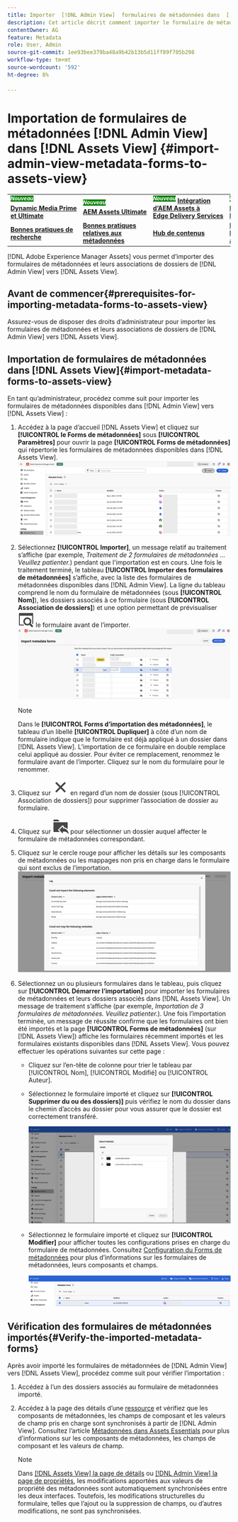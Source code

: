 ```yaml
---
title: Importer  [!DNL Admin View]  formulaires de métadonnées dans  [!DNL Assets View]
description: Cet article décrit comment importer le formulaire de métadonnées disponible dans  [!DNL Admin View] vers [!DNL Assets View]
contentOwner: AG
feature: Metadata
role: User, Admin
source-git-commit: 1ee93bee379ba48a9b42b13b5d11ff89f705b298
workflow-type: tm+mt
source-wordcount: '592'
ht-degree: 8%

---
```



# Importation de formulaires de métadonnées [!DNL Admin View] dans [!DNL Assets View] {#import-admin-view-metadata-forms-to-assets-view}

<table>
    <tr>
        <td>
            <sup style= "background-color:#008000; color:#FFFFFF; font-weight:bold"><i>Nouveau</i></sup> <a href="/help/assets/dynamic-media/dm-prime-ultimate.md"><b>Dynamic Media Prime et Ultimate</b></a>
        </td>
        <td>
            <sup style= "background-color:#008000; color:#FFFFFF; font-weight:bold"><i>Nouveau</i></sup> <a href="/help/assets/assets-ultimate-overview.md"><b>AEM Assets Ultimate</b></a>
        </td>
        <td>
            <sup style= "background-color:#008000; color:#FFFFFF; font-weight:bold"><i>Nouveau</i></sup> <a href="/help/assets/integrate-aem-assets-edge-delivery-services.md"><b>Intégration d’AEM Assets à Edge Delivery Services</b></a>
        </td>
        <td>
            <sup style= "background-color:#008000; color:#FFFFFF; font-weight:bold"><i>Nouveau</i></sup> <a href="/help/assets/aem-assets-view-ui-extensibility.md"><b>Extensibilité de l’IU</b></a>
        </td>
          <td>
            <sup style= "background-color:#008000; color:#FFFFFF; font-weight:bold"><i>Nouveau</i></sup> <a href="/help/assets/dynamic-media/enable-dynamic-media-prime-and-ultimate.md"><b>Activer Dynamic Media Prime et Ultimate</b></a>
        </td>
    </tr>
    <tr>
        <td>
            <a href="/help/assets/search-best-practices.md"><b>Bonnes pratiques de recherche</b></a>
        </td>
        <td>
            <a href="/help/assets/metadata-best-practices.md"><b>Bonnes pratiques relatives aux métadonnées</b></a>
        </td>
        <td>
            <a href="/help/assets/product-overview.md"><b>Hub de contenus</b></a>
        </td>
        <td>
            <a href="/help/assets/dynamic-media-open-apis-overview.md"><b>Fonctionnalités Dynamic Media avec OpenAPI</b></a>
        </td>
        <td>
            <a href="https://developer.adobe.com/experience-cloud/experience-manager-apis/"><b>Documentation de développement pour AEM Assets</b></a>
        </td>
    </tr>
</table>

[!DNL Adobe Experience Manager Assets] vous permet d’importer des formulaires de métadonnées et leurs associations de dossiers de [!DNL Admin View] vers [!DNL Assets View].

## Avant de commencer{#prerequisites-for-importing-metadata-forms-to-assets-view}

Assurez-vous de disposer des droits d’administrateur pour importer les formulaires de métadonnées et leurs associations de dossiers de [!DNL Admin View] vers [!DNL Assets View].

## Importation de formulaires de métadonnées dans [!DNL Assets View]{#import-metadata-forms-to-assets-view}

En tant qu’administrateur, procédez comme suit pour importer les formulaires de métadonnées disponibles dans [!DNL Admin View] vers [!DNL Assets View] :

1. Accédez à la page d’accueil [!DNL Assets View] et cliquez sur **[!UICONTROL le Forms de métadonnées]** sous **[!UICONTROL Paramètres]** pour ouvrir la page **[!UICONTROL Forms de métadonnées]** qui répertorie les formulaires de métadonnées disponibles dans [!DNL Assets View].
   ![page formulaires de métadonnées](/help/assets/assets/metadata-forms-page.png)
1. Sélectionnez **[!UICONTROL Importer]**, un message relatif au traitement s’affiche (par exemple, *Traitement de 2 formulaires de métadonnées ... Veuillez patienter.*) pendant que l&#39;importation est en cours. Une fois le traitement terminé, le tableau **[!UICONTROL Importer des formulaires de métadonnées]** s’affiche, avec la liste des formulaires de métadonnées disponibles dans [!DNL Admin View]. La ligne du tableau comprend le nom du formulaire de métadonnées (sous **[!UICONTROL Nom]**), les dossiers associés à ce formulaire (sous **[!UICONTROL Association de dossiers]**) et une option permettant de prévisualiser ![prévisualiser](/help/assets/assets/Preview.svg) le formulaire avant de l’importer.
   ![Page Importer un Forms de métadonnées ](/help/assets/assets/import-metadata-forms-page.png)

   >[!NOTE]
   > 
   > Dans le **[!UICONTROL Forms d’importation des métadonnées]**, le tableau d’un libellé **[!UICONTROL Dupliquer]** à côté d’un nom de formulaire indique que le formulaire est déjà appliqué à un dossier dans [!DNL Assets View]. L’importation de ce formulaire en double remplace celui appliqué au dossier. Pour éviter ce remplacement, renommez le formulaire avant de l’importer. Cliquez sur le nom du formulaire pour le renommer.
1. Cliquez sur ![Sélectionner un dossier](/help/assets/assets/x.svg) en regard d’un nom de dossier (sous [!UICONTROL Association de dossiers]) pour supprimer l’association de dossier au formulaire.
1. Cliquez sur ![Sélectionner un dossier](/help/assets/assets/add-to-folder.svg) pour sélectionner un dossier auquel affecter le formulaire de métadonnées correspondant.
1. Cliquez sur le cercle rouge pour afficher les détails sur les composants de métadonnées ou les mappages non pris en charge dans le formulaire qui sont exclus de l’importation.
   ![Page Importer un Forms de métadonnées ](/help/assets/assets/unsupported-import-elements.png)
1. Sélectionnez un ou plusieurs formulaires dans le tableau, puis cliquez sur **[!UICONTROL Démarrer l’importation]** pour importer les formulaires de métadonnées et leurs dossiers associés dans [!DNL Assets View]. Un message de traitement s’affiche (par exemple, *Importation de 3 formulaires de métadonnées. Veuillez patienter.*). Une fois l’importation terminée, un message de réussite confirme que les formulaires ont bien été importés et la page **[!UICONTROL Forms de métadonnées]** (sur [!DNL Assets View]) affiche les formulaires récemment importés et les formulaires existants disponibles dans [!DNL Assets View]. Vous pouvez effectuer les opérations suivantes sur cette page :
   * Cliquez sur l’en-tête de colonne pour trier le tableau par [!UICONTROL Nom], [!UICONTROL Modifié] ou [!UICONTROL Auteur].
   * Sélectionnez le formulaire importé et cliquez sur **[!UICONTROL Supprimer du ou des dossiers)]** puis vérifiez le nom du dossier dans le chemin d’accès au dossier pour vous assurer que le dossier est correctement transféré.

     ![page vérifier les formulaires de métadonnées](/help/assets/assets/confirm-ported-folder.png)
   * Sélectionnez le formulaire importé et cliquez sur **[!UICONTROL Modifier]** pour afficher toutes les configurations prises en charge du formulaire de métadonnées. Consultez [Configuration du Forms de métadonnées](https://experienceleague.adobe.com/fr/docs/experience-manager-assets-essentials/help/metadata#metadata-forms) pour plus d’informations sur les formulaires de métadonnées, leurs composants et champs.

     ![page vérifier les formulaires de métadonnées](/help/assets/assets/verify-metadata-forms-page.png)

## Vérification des formulaires de métadonnées importés{#Verify-the-imported-metadata-forms}

Après avoir importé les formulaires de métadonnées de [!DNL Admin View] vers [!DNL Assets View], procédez comme suit pour vérifier l’importation :

1. Accédez à l’un des dossiers associés au formulaire de métadonnées importé.
1. Accédez à la page des détails d’une [ ressource](/help/assets/navigate-assets-view.md#preview-assets) et vérifiez que les composants de métadonnées, les champs de composant et les valeurs de champ pris en charge sont synchronisés à partir de [!DNL Admin View]. Consultez l’article [Métadonnées dans Assets Essentials](https://experienceleague.adobe.com/fr/docs/experience-manager-assets-essentials/help/metadata) pour plus d’informations sur les composants de métadonnées, les champs de composant et les valeurs de champ.

   >[!NOTE]
   >
   > Dans [[!DNL Assets View] la page de détails](https://experienceleague.adobe.com/fr/docs/experience-manager-cloud-service/content/assets/assets-view/metadata-assets-view#metadata-forms) ou [[!DNL Admin View] la page de propriétés](https://experienceleague.adobe.com/fr/docs/experience-manager-65/content/assets/administer/metadata-schemas), les modifications apportées aux valeurs de propriété des métadonnées sont automatiquement synchronisées entre les deux interfaces. Toutefois, les modifications structurelles du formulaire, telles que l’ajout ou la suppression de champs, ou d’autres modifications, ne sont pas synchronisées.
